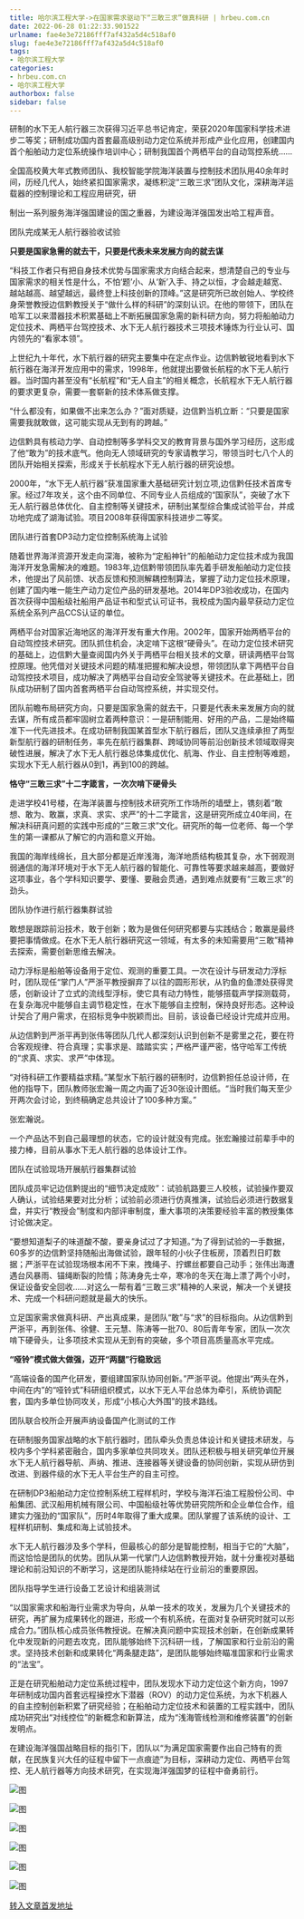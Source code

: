 ```yaml
---
title: 哈尔滨工程大学->在国家需求驱动下“三敢三求”做真科研 | hrbeu.com.cn
date: 2022-06-28 01:22:33.901522
urlname: fae4e3e72186fff7af432a5d4c518af0
slug: fae4e3e72186fff7af432a5d4c518af0
tags: 
- 哈尔滨工程大学
categories:
- hrbeu.com.cn
- 哈尔滨工程大学
authorbox: false
sidebar: false
---
```

研制的水下无人航行器三次获得习近平总书记肯定，荣获2020年国家科学技术进步二等奖；研制成功国内首套最高级别动力定位系统并形成产业化应用，创建国内首个船舶动力定位系统操作培训中心；研制我国首个两栖平台的自动驾控系统……

全国高校黄大年式教师团队、我校智能学院海洋装置与控制技术团队用40余年时间，历经几代人，始终紧扣国家需求，凝练积淀“三敢三求”团队文化，深耕海洋运载器的控制理论和工程应用研究，研
<!--more-->
制出一系列服务海洋强国建设的国之重器，为建设海洋强国发出哈工程声音。

团队完成某无人航行器验收试验

**只要是国家急需的就去干，只要是代表未来发展方向的就去谋**

“科技工作者只有把自身技术优势与国家需求方向结合起来，想清楚自己的专业与国家需求的相关性是什么，不怕‘题’小、从‘新’入手、持之以恒，才会越走越宽、越站越高、越望越远，最终登上科技创新的顶峰。”这是研究所已故创始人、学校终身荣誉教授边信黔教授关于“做什么样的科研”的深刻认识。在他的带领下，团队在哈军工以来潜器技术积累基础上不断拓展国家急需的新科研方向，努力将船舶动力定位技术、两栖平台驾控技术、水下无人航行器技术三项技术锤炼为行业认可、国内领先的“看家本领”。

上世纪九十年代，水下航行器的研究主要集中在定点作业。边信黔敏锐地看到水下航行器在海洋开发应用中的需求，1998年，他就提出要做长航程的水下无人航行器。当时国内甚至没有“长航程”和“无人自主”的相关概念，长航程水下无人航行器的要求更复杂，需要一套崭新的技术体系做支撑。

“什么都没有，如果做不出来怎么办？”面对质疑，边信黔当机立断：“只要是国家需要我就敢做，这可能实现从无到有的跨越。”

边信黔具有核动力学、自动控制等多学科交叉的教育背景与国外学习经历，这形成了他“敢为”的技术底气。他向无人领域研究的专家请教学习，带领当时七八个人的团队开始相关探索，形成关于长航程水下无人航行器的研究设想。

2000年，“水下无人航行器”获准国家重大基础研究计划立项,边信黔任技术首席专家。经过7年攻关，这个由不同单位、不同专业人员组成的“国家队”，突破了水下无人航行器总体优化、自主控制等关键技术，研制出某型综合集成试验平台，并成功地完成了湖海试验。项目2008年获得国家科技进步二等奖。

团队进行首套DP3动力定位控制系统海上试验

随着世界海洋资源开发走向深海，被称为“定船神针”的船舶动力定位技术成为我国海洋开发急需解决的难题。1983年,边信黔带领团队率先着手研发船舶动力定位技术，他提出了风前馈、状态反馈和预测解耦控制算法，掌握了动力定位技术原理，创建了国内唯一能生产动力定位产品的研发基地。2014年DP3验收成功，在国内首次获得中国船级社船用产品证书和型式认可证书，我校成为国内最早获动力定位系统全系列产品CCS认证的单位。

两栖平台对国家近海地区的海洋开发有重大作用。2002年，国家开始两栖平台的自动驾控技术研究。团队抓住机会，决定啃下这根“硬骨头”。在动力定位技术研究的基础上，边信黔大量查阅国内外关于两栖平台相关技术的文章，研读两栖平台驾控原理。他凭借对关键技术问题的精准把握和解决设想，带领团队拿下两栖平台自动驾控技术项目，成功解决了两栖平台自动安全驾驶等关键技术。在此基础上，团队成功研制了国内首套两栖平台自动驾控系统，并实现交付。

团队前瞻布局研究方向，只要是国家急需的就去干，只要是代表未来发展方向的就去谋，所有成员都牢固树立着两种意识：一是研制能用、好用的产品，二是始终瞄准下一代先进技术。在成功研制我国某首型水下航行器后，团队又连续承担了两型新型航行器的研制任务，率先在航行器集群、跨域协同等前沿创新技术领域取得突破性进展，解决了水下无人航行器总体集成优化、航海、作业、自主控制等难题，实现水下无人航行器从0到1，再到100的跨越。

**恪守“三敢三求”十二字箴言，一次次啃下硬骨头**

走进学校41号楼，在海洋装置与控制技术研究所工作场所的墙壁上，镌刻着“敢想、敢为、敢赢，求真、求实、求严”的十二字箴言，这是研究所成立40年间，在解决科研真问题的实践中形成的“三敢三求”文化。研究所的每一位老师、每一个学生的第一课都从了解它的内涵和意义开始。

我国的海岸线绵长，且大部分都是近岸浅海，海洋地质结构极其复杂，水下弱观测弱通信的海洋环境对于水下无人航行器的智能化、可靠性等要求越来越高，要做好这项事业，各个学科知识要学、要懂、要融会贯通，遇到难点就要有“三敢三求”的劲头。

团队协作进行航行器集群试验

敢想是跟踪前沿技术，敢于创新；敢为是做任何研究都要与实践结合；敢赢是最终要把事情做成。在水下无人航行器研究这一领域，有太多的未知需要用“三敢”精神去探索，需要创新思维去解决。

动力浮标是船舶等设备用于定位、观测的重要工具。一次在设计与研发动力浮标时，团队现任“掌门人”严浙平教授摒弃了以往的圆形形状，从钓鱼的鱼漂处获得灵感，创新设计了立式的流线型浮标，使它具有动力特性，能够搭载声学探测载荷，在复杂海况中能够自主调节稳定性，在水下能够自主控制，保持良好形态。这种设计契合了用户需求，在招标竞争中脱颖而出。目前，该设备已经设计完成并应用。

从边信黔到严浙平再到张伟等团队几代人都深刻认识到创新不是雾里之花，要在符合客观规律、符合真理；实事求是、踏踏实实；严格严谨严密，恪守哈军工传统的“求真、求实、求严”中体现。

“对待科研工作要精益求精。”某型水下航行器的研制时，边信黔担任总设计师，在他的指导下，团队教师张宏瀚一周之内画了近30张设计图纸。“当时我们每天至少开两次会讨论，到终稿确定总共设计了100多种方案。”

张宏瀚说。

一个产品达不到自己最理想的状态，它的设计就没有完成。张宏瀚接过前辈手中的接力棒，目前从事水下无人航行器的总体设计工作。

团队在试验现场开展航行器集群试验

团队成员牢记边信黔提出的“细节决定成败”：试验航路要三人校核，试验操作要双人确认，试验结果要对比分析；试验前必须进行仿真推演，试验后必须进行数据复盘，并实行“教授会”制度和内部评审制度，重大事项的决策要经验丰富的教授集体讨论做决定。

“要想知道梨子的味道酸不酸，要亲身试过了才知道。”为了得到试验的一手数据，60多岁的边信黔坚持随船出海做试验，跟年轻的小伙子住板房，顶着烈日盯数据；严浙平在试验现场根本闲不下来，拽绳子、拧螺丝都要自己动手；张伟出海遭遇台风暴雨、锚绳断裂的险情；陈涛身先士卒，寒冷的冬天在海上漂了两个小时，保证设备安全回收……对这么一帮有着“三敢三求”精神的人来说，解决一个关键技术、完成一个科研问题就是最大的快乐。

立足国家需求做真科研、产出真成果，是团队“敢”与“求”的目标指向。从边信黔到严浙平，再到张伟、徐健、王元慧、陈涛等一批70、80后青年专家，团队一次次啃下硬骨头，让多项技术实现从无到有的突破，多个项目高质量高水平完成。

**“哑铃”模式做大做强，迈开“两腿”行稳致远**

“高端设备的国产化研发，要组建国家队协同创新。”严浙平说。他提出“两头在外，中间在内”的“哑铃式”科研组织模式，以水下无人平台总体为牵引，系统协调配套，国内多单位协同攻关，形成“小核心大外围”的技术路线。

团队联合校所企开展声纳设备国产化测试的工作

在研制服务国家战略的水下航行器时，团队牵头负责总体设计和关键技术研发，与校内多个学科紧密融合，国内多家单位共同攻关。团队还积极与相关研究单位开展水下无人航行器导航、声纳、推进、连接器等关键设备的协同创新，实现从研仿到改进、到器件级的水下无人平台生产的自主可控。

在研制DP3船舶动力定位控制系统工程样机时，学校与海洋石油工程股份公司、中船集团、武汉船用机械有限公司、中国船级社等优势研究院所和企业单位合作，组建实力强劲的“国家队”，历时4年取得了重大成果。团队掌握了该系统的设计、工程样机研制、集成和海上试验技术。

水下无人航行器涉及多个学科，但最核心的部分是智能控制，相当于它的“大脑”，而这恰恰是团队的优势。团队从第一代掌门人边信黔教授开始，就十分重视对基础理论和前沿知识的不断学习，这是团队能持续站在行业前沿的重要原因。

团队指导学生进行设备工艺设计和组装测试

“以国家需求和船海行业需求为导向，从单一技术的攻关，发展为几个关键技术的研究，再扩展为成果转化的跟进，形成一个有机系统，在面对复杂研究时就可以形成合力。”团队核心成员张伟教授说。在解决真问题中实现技术创新，在创新成果转化中发现新的问题去攻克，团队能够始终下沉科研一线，了解国家和行业前沿的需求。坚持技术创新和成果转化“两条腿走路”，是团队能够始终瞄准国家和行业需求的“法宝”。

正是在研究船舶动力定位系统过程中，团队发现水下动力定位这个新方向，1997年研制成功国内首套远程操控水下潜器（ROV）的动力定位系统，为水下机器人的自主控制创新积累了研究经验；在船舶动力定位技术和装置的工程实践中，团队成功研究出“对线控位”的新概念和新算法，成为“浅海管线检测和维修装置”的创新发明点。

在建设海洋强国战略目标的指引下，团队以“为满足国家需要作出自己特有的贡献，在民族复兴大任的征程中留下一点痕迹”为目标，深耕动力定位、两栖平台驾控、无人航行器等方向技术研究，在实现海洋强国梦的征程中奋勇前行。

![图](http://gongxue.cn/__local/3/67/DA/3DEF5D80641D5CC9F6D93A2697F_78F4B9F1_17824.jpg)

![图](http://gongxue.cn/__local/6/A8/30/B2A18878B71846ADB8E72C73994_E5BE7810_21E02.jpg)

![图](http://gongxue.cn/__local/B/FC/07/199D8EED9E4D79A2082DB910435_864EE226_275FC.jpg)

![图](http://gongxue.cn/__local/D/A4/33/44EF3029031749D114F4AF4351E_AEB2EB43_314A0.jpg)

![图](http://gongxue.cn/__local/A/93/3B/B2A984C3E505967FC0843772E95_BB3F8478_22CCD.jpg)

![图](http://gongxue.cn/__local/1/D7/FA/18E9D81AFF33FA5B841668F1861_A0DB53DB_1AA78.jpg)

[转入文章首发地址](http://gongxue.cn/info/1141/72242.htm)